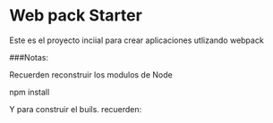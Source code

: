 # Web pack Starter

Este es el proyecto inciial para crear aplicaciones utlizando webpack


###Notas:

Recuerden reconstruir los modulos de Node

npm install

Y para construir el buils. recuerden:


